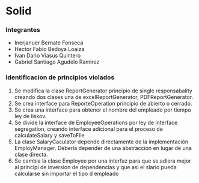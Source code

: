 # Solid


### Integrantes 

- Inerjanuer Bernate Fonseca
- Hector Fabio Bedoya Loaiza
- Ivan Dario Viasus Quintero
- Gabriel Santiago Agudelo Ramirez

### Identificacion de principios violados

1. Se modifica la clase ReportGenerator principio de single responsabality creando dos clases una de 
excelReportGenerator, PDFReportGenerator.
2. Se crea interface para ReporteOperation principio de abierto o cerrado.
3. Se crea una interface para obtener el nombre del empleado por tiempo ley de liskov.
4. Se divide la interface de EmployeeOperations por  ley de interface segregation, creando interface adicional 
para el proceso de calculateSalary y saveToFile 
5. La clase SalaryCaculator depende directamente de la implementación EmployManager. Debería depender de una abstracción en lugar de una clase directa.
6. Se cambia la clase Employee por una interfaz para que se adiera mejor al principi de inversion de dependencias y que asi el slario pueda calcularse sin importar el tipo d empleado
  